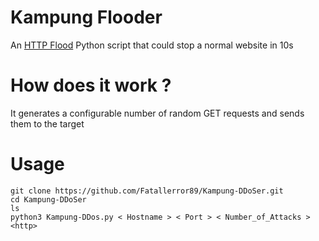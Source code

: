 # Kampung Flooder
An [HTTP Flood](https://en.m.wikipedia.org/wiki/HTTP_Flood) Python script that could stop a normal website in 10s

# How does it work ?
It generates a configurable number of random GET requests and sends them to the target

# Usage

```
git clone https://github.com/Fatallerror89/Kampung-DDoSer.git
cd Kampung-DDoSer
ls
python3 Kampung-DDos.py < Hostname > < Port > < Number_of_Attacks > <http>
```
